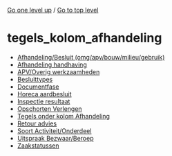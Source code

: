 <!-- generated by markdown-notes-tree -->

<!-- upward navigation links generated by markdown-notes-tree start here -->

[Go one level up](../SUMMARY.md) / [Go to top level](../../../../SUMMARY.md)

<!-- upward navigation links generated by markdown-notes-tree end here -->

# tegels_kolom_afhandeling

<!-- optional markdown-notes-tree directory description starts here -->

<!-- optional markdown-notes-tree directory description ends here -->

- [Afhandeling/Besluit (omg/apv/bouw/milieu/gebruik)](afhandeling_besluit.md)
- [Afhandeling handhaving](afhandeling_handhaving.md)
- [APV/Overig werkzaamheden](apv_overig_werkz.md)
- [Besluittypes](besluittypes.md)
- [Documentfase](documentfase.md)
- [Horeca aardbesluit](horeca_aardbesluit.md)
- [Inspectie resultaat](inspectie_resultaat.md)
- [Opschorten Verlengen](opschorting_verlenging.md)
- [Tegels onder kolom Afhandeling](README.md)
- [Retour advies](retour_advies.md)
- [Soort Activiteit/Onderdeel](soort_activiteit_onderdeel.md)
- [Uitspraak Bezwaar/Beroep](uitspraak_bezwaar_beroep.md)
- [Zaakstatussen](zaakstatussen.md)
